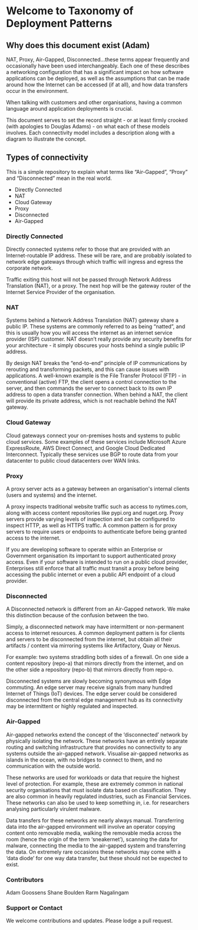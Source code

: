 # Welcome to Taxonomy of Deployment Patterns

## Why does this document exist (Adam)
NAT, Proxy, Air-Gapped, Disconnected...these terms appear frequently and occasionally have been used interchangeably. Each one of these describes a networking configuration that has a significant impact on how software applications can be deployed, as well as the assumptions that can be made around how the Internet can be accessed (if at all), and how data transfers occur in the environment.

When talking with customers and other organisations, having a common language around application deployments is crucial.

This document serves to set the record straight - or at least firmly crooked (with apologies to Douglas Adams) - on what each of these models involves. Each connectivity model includes a description along with a diagram to illustrate the concept.

## Types of connectivity
This is a simple repository to explain what terms like “Air-Gapped”, “Proxy” and “Disconnected” mean in the real world. 

* Directly Connected
* NAT
* Cloud Gateway
* Proxy
* Disconnected
* Air-Gapped

### Directly Connected
Directly connected systems refer to those that are provided with an Internet-routable IP address. These will be rare, and are probably isolated to network edge gateways through which traffic will ingress and egress the corporate network.

Traffic exiting this host will not be passed through Network Address Translation (NAT), or a proxy. The next hop will be the gateway router of the Internet Service Provider of the organisation.

### NAT
Systems behind a Network Address Translation (NAT) gateway share a public IP. These systems are commonly referred to as being “natted”, and this is usually how you will access the internet as an internet service provider (ISP) customer. NAT doesn’t really provide any security benefits for your architecture - it simply obscures your hosts behind a single public IP address.

By design NAT breaks the “end-to-end” principle of IP communications by rerouting and transforming packets, and this can cause issues with applications. A well-known example is the File Transfer Protocol (FTP) - in conventional (active) FTP, the client opens a control connection to the server, and then commands the server to connect back to its own IP address to open a data transfer connection. When behind a NAT, the client will provide its private address, which is not reachable behind the NAT gateway. 

### Cloud Gateway
Cloud gateways connect your on-premises hosts and systems to public cloud services. Some examples of these services include Microsoft Azure ExpressRoute, AWS Direct Connect, and Google Cloud Dedicated Interconnect. Typically these services use BGP to route data from your datacenter to public cloud datacenters over WAN links.  

### Proxy
A proxy server acts as a gateway between an organisation's internal clients (users and systems) and the internet. 

A proxy inspects traditional website traffic such as access to nytimes.com, along with access content repositories like pypi.org and nuget.org. Proxy servers provide varying levels of inspection and can be configured to inspect HTTP, as well as HTTPS traffic. A common pattern is for proxy servers to require users or endpoints to authenticate before being granted access to the internet.

If you are developing software to operate within an Enterprise or Government organisation its important to support authenticated proxy access. Even if your software is intended to run on a public cloud provider, Enterprises still enforce that all traffic must transit a proxy before being accessing the public internet or even a public API endpoint of a cloud provider. 

### Disconnected
A Disconnected network is different from an Air-Gapped network. We make this distinction because of the confusion between the two. 

Simply, a disconnected network may have intermittent or non-permanent access to internet resources. A common deployment pattern is for clients and servers to be disconnected from the internet, but obtain all their artifacts / content via mirroring systems like Artifactory, Quay or Nexus. 

For example: two systems straddling both sides of a firewall. On one side a content repository (repo-a) that mirrors directly from the internet, and on the other side a repository (repo-b) that mirrors directly from repo-o.  

Disconnected systems are slowly becoming synonymous with Edge commuting. An edge server may receive signals from many hundred Internet of Things (IoT) devices. The edge server could be considered disconnected from the central edge management hub as its connectivity may be intermittent or highly regulated and inspected. 

### Air-Gapped
Air-gapped networks extend the concept of the ‘disconnected’ network by physically isolating the network. These networks have an entirely separate routing and switching infrastructure that provides no connectivity to any systems outside the air-gapped network. Visualise air-gapped networks as islands in the ocean, with no bridges to connect to them, and no communication with the outside world.

These networks are used for workloads or data that require the highest level of protection. For example, these are extremely common in national security organisations that must isolate data based on classification. They are also common in heavily regulated industries, such as Financial Services. These networks can also be used to keep something *in*, i.e. for researchers analysing particularly virulent malware.

Data transfers for these networks are nearly always manual. Transferring data into the air-gapped environment will involve an operator copying content onto removable media, walking the removable media across the room (hence the origin of the term ‘sneakernet’), scanning the data for malware, connecting the media to the air-gapped system and transferring the data. On extremely rare occasions these networks may come with a ‘data diode’ for one way data transfer, but these should not be expected to exist.

### Contributors
Adam Goossens
Shane Boulden
Rarm Nagalingam

### Support or Contact

We welcome contributions and updates. Please lodge a pull request. 
